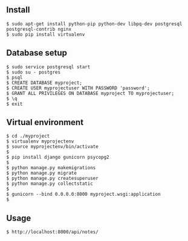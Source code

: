 ## Install

	$ sudo apt-get install python-pip python-dev libpq-dev postgresql postgresql-contrib nginx
	$ sudo pip install virtualenv
	
## Database setup

	$ sudo service postgresql start
	$ sudo su - postgres
	$ psql
	$ CREATE DATABASE myproject;
	$ CREATE USER myprojectuser WITH PASSWORD 'password';
	$ GRANT ALL PRIVILEGES ON DATABASE myproject TO myprojectuser;
	$ \q
	$ exit
	
## Virtual environment
	
	$ cd ./myproject
	$ virtualenv myprojectenv
	$ source myprojectenv/bin/activate
	$
	$ pip install django gunicorn psycopg2
	$
	$ python manage.py makemigrations
	$ python manage.py migrate
	$ python manage.py createsuperuser
	$ python manage.py collectstatic
	$
	$ gunicorn --bind 0.0.0.0:8000 myproject.wsgi:application
	$ 

## Usage

	$ http://localhost:8000/api/notes/
	
	
	
	
	